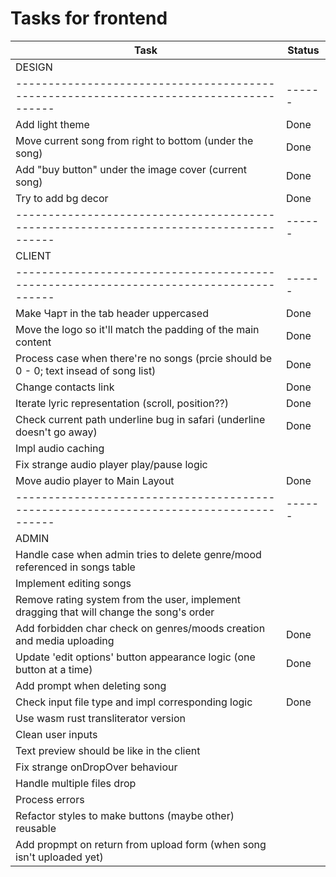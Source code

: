 # Tasks for frontend

| Task                                                                                     | Status |
| ---------------------------------------------------------------------------------------- | ------ |
| DESIGN                                                                                   |        |
| --------------------------------------------------------------------------------------   | ------ |
| Add light theme                                                                          | Done   |
| Move current song from right to bottom (under the song)                                  | Done   |
| Add "buy button" under the image cover (current song)                                    | Done   |
| Try to add bg decor                                                                      | Done   |
| --------------------------------------------------------------------------------------   | ------ |
| CLIENT                                                                                   |        |
| --------------------------------------------------------------------------------------   | ------ |
| Make Чарт in the tab header uppercased                                                   | Done   |
| Move the logo so it'll match the padding of the main content                             | Done   |
| Process case when there're no songs (prcie should be 0 - 0; text insead of song list)    | Done   |
| Change contacts link                                                                     | Done   |
| Iterate lyric representation (scroll, position??)                                        | Done   |
| Check current path underline bug in safari (underline doesn't go away)                   | Done   |
| Impl audio caching                                                                       |        |
| Fix strange audio player play/pause logic                                                |        |
| Move audio player to Main Layout                                                         | Done   |
| --------------------------------------------------------------------------------------   | ------ |
| ADMIN                                                                                    |        |
| Handle case when admin tries to delete genre/mood referenced in songs table              |        |
| Implement editing songs                                                                  |        |
| Remove rating system from the user, implement dragging that will change the song's order |        |
| Add forbidden char check on genres/moods creation and media uploading                    | Done   |
| Update 'edit options' button appearance logic (one button at a time)                     | Done   |
| Add prompt when deleting song                                                            |        |
| Check input file type and impl corresponding logic                                       | Done   |
| Use wasm rust transliterator version                                                     |        |
| Clean user inputs                                                                        |        |
| Text preview should be like in the client                                                |        |
| Fix strange onDropOver behaviour                                                         |        |
| Handle multiple files drop                                                               |        |
| Process errors                                                                           |        |
| Refactor styles to make buttons (maybe other) reusable                                   |        |
| Add propmpt on return from upload form (when song isn't uploaded yet)                    |        |
